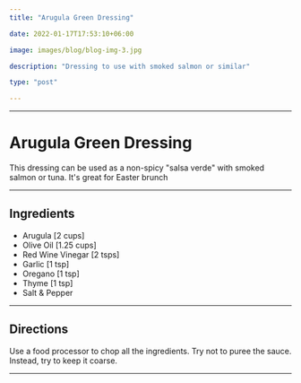 ```yaml
---
title: "Arugula Green Dressing"

date: 2022-01-17T17:53:10+06:00

image: images/blog/blog-img-3.jpg

description: "Dressing to use with smoked salmon or similar"

type: "post"

---
```


---

# Arugula Green Dressing

This dressing can be used as a non-spicy "salsa verde" with smoked salmon or tuna. It's great for Easter brunch

----

## Ingredients

* Arugula [2 cups]
* Olive Oil [1.25 cups]
* Red Wine Vinegar [2 tsps]
* Garlic [1 tsp]
* Oregano [1 tsp]
* Thyme [1 tsp]
* Salt & Pepper

---

## Directions

Use a food processor to chop all the ingredients. Try not to puree the sauce. Instead, try to keep it coarse.

---


